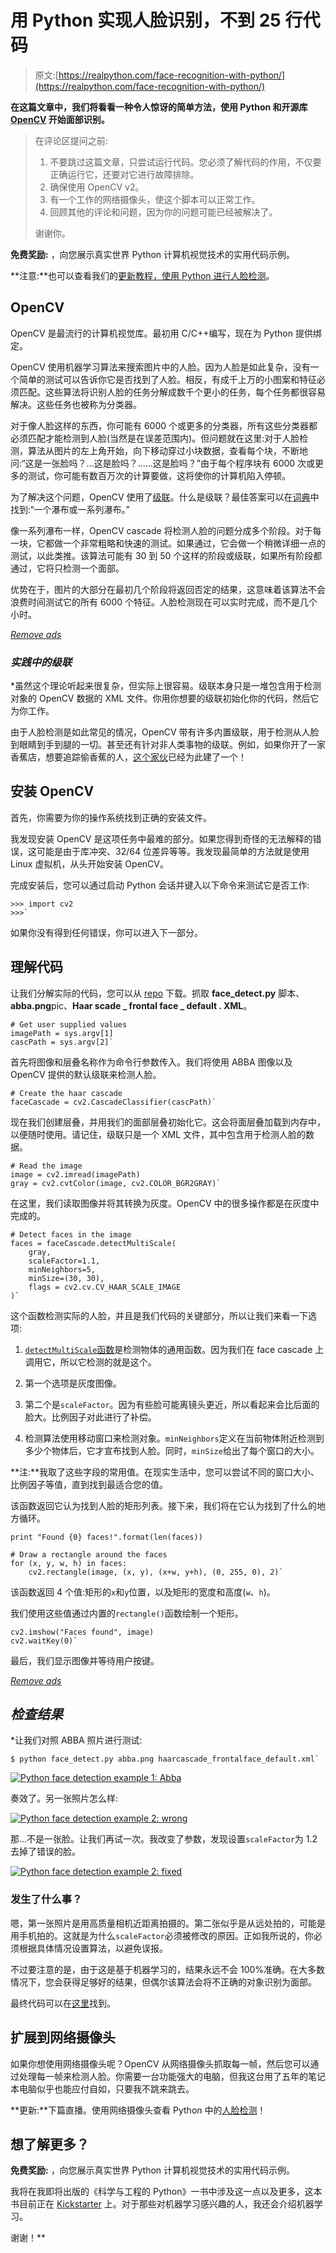 # 用 Python 实现人脸识别，不到 25 行代码

> 原文:[https://realpython.com/face-recognition-with-python/](https://realpython.com/face-recognition-with-python/)

**在这篇文章中，我们将看看一种令人惊讶的简单方法，使用 Python 和开源库 [OpenCV](http://opencv.org/) 开始面部识别。**

> 在评论区提问之前:
> 
> 1.  不要跳过这篇文章，只尝试运行代码。您必须了解代码的作用，不仅要正确运行它，还要对它进行故障排除。
> 2.  确保使用 OpenCV v2。
> 3.  有一个工作的网络摄像头，使这个脚本可以正常工作。
> 4.  回顾其他的评论和问题，因为你的问题可能已经被解决了。
> 
> 谢谢你。

**免费奖励:** ，向您展示真实世界 Python 计算机视觉技术的实用代码示例。

**注意:**也可以查看我们的[更新教程，使用 Python 进行人脸检测](https://realpython.com/traditional-face-detection-python/)。

## OpenCV

OpenCV 是最流行的计算机视觉库。最初用 C/C++编写，现在为 Python 提供绑定。

OpenCV 使用机器学习算法来搜索图片中的人脸。因为人脸是如此复杂，没有一个简单的测试可以告诉你它是否找到了人脸。相反，有成千上万的小图案和特征必须匹配。这些算法将识别人脸的任务分解成数千个更小的任务，每个任务都很容易解决。这些任务也被称为分类器。

对于像人脸这样的东西，你可能有 6000 个或更多的分类器，所有这些分类器都必须匹配才能检测到人脸(当然是在误差范围内)。但问题就在这里:对于人脸检测，算法从图片的左上角开始，向下移动穿过小块数据，查看每个块，不断地问:“这是一张脸吗？…这是脸吗？……这是脸吗？”由于每个程序块有 6000 次或更多的测试，你可能有数百万次的计算要做，这将使你的计算机陷入停顿。

为了解决这个问题，OpenCV 使用了[级联](http://docs.opencv.org/modules/objdetect/doc/cascade_classification.html)。什么是级联？最佳答案可以在[词典](http://dictionary.reference.com/browse/cascade)中找到:“一个瀑布或一系列瀑布。”

像一系列瀑布一样，OpenCV cascade 将检测人脸的问题分成多个阶段。对于每一块，它都做一个非常粗略和快速的测试。如果通过，它会做一个稍微详细一点的测试，以此类推。该算法可能有 30 到 50 个这样的阶段或级联，如果所有阶段都通过，它将只检测一个面部。

优势在于，图片的大部分在最初几个阶段将返回否定的结果，这意味着该算法不会浪费时间测试它的所有 6000 个特征。人脸检测现在可以实时完成，而不是几个小时。

[*Remove ads*](/account/join/)

### *实践中的级联*

 *虽然这个理论听起来很复杂，但实际上很容易。级联本身只是一堆包含用于检测对象的 OpenCV 数据的 XML 文件。你用你想要的级联初始化你的代码，然后它为你工作。

由于人脸检测是如此常见的情况，OpenCV 带有许多内置级联，用于检测从人脸到眼睛到手到腿的一切。甚至还有针对非人类事物的级联。例如，如果你开了一家香蕉店，想要追踪偷香蕉的人，[这个家伙](http://coding-robin.de/2013/07/22/train-your-own-opencv-haar-classifier.html)已经为此建了一个！

## 安装 OpenCV

首先，你需要为你的操作系统找到正确的安装文件。

我发现安装 OpenCV 是这项任务中最难的部分。如果您得到奇怪的无法解释的错误，这可能是由于库冲突、32/64 位差异等等。我发现最简单的方法就是使用 Linux 虚拟机，从头开始安装 OpenCV。

完成安装后，您可以通过启动 Python 会话并键入以下命令来测试它是否工作:

>>>

```
>>> import cv2
>>>` 
```

如果你没有得到任何错误，你可以进入下一部分。

## 理解代码

让我们分解实际的代码，您可以从 [repo](https://github.com/shantnu/FaceDetect/) 下载。抓取 **face_detect.py** 脚本、**abba.png**pic、**Haar scade _ frontal face _ default . XML**。

```
# Get user supplied values
imagePath = sys.argv[1]
cascPath = sys.argv[2]` 
```

首先将图像和层叠名称作为命令行参数传入。我们将使用 ABBA 图像以及 OpenCV 提供的默认级联来检测人脸。

```
# Create the haar cascade
faceCascade = cv2.CascadeClassifier(cascPath)` 
```

现在我们创建层叠，并用我们的面部层叠初始化它。这会将面层叠加载到内存中，以便随时使用。请记住，级联只是一个 XML 文件，其中包含用于检测人脸的数据。

```
# Read the image
image = cv2.imread(imagePath)
gray = cv2.cvtColor(image, cv2.COLOR_BGR2GRAY)` 
```

在这里，我们读取图像并将其转换为灰度。OpenCV 中的很多操作都是在灰度中完成的。

```
# Detect faces in the image
faces = faceCascade.detectMultiScale(
    gray,
    scaleFactor=1.1,
    minNeighbors=5,
    minSize=(30, 30),
    flags = cv2.cv.CV_HAAR_SCALE_IMAGE
)` 
```

这个函数检测实际的人脸，并且是我们代码的关键部分，所以让我们来看一下选项:

1.  [`detectMultiScale`函数](http://docs.opencv.org/modules/objdetect/doc/cascade_classification.html#cascadeclassifier-detectmultiscale)是检测物体的通用函数。因为我们在 face cascade 上调用它，所以它检测的就是这个。

2.  第一个选项是灰度图像。

3.  第二个是`scaleFactor`。因为有些脸可能离镜头更近，所以看起来会比后面的脸大。比例因子对此进行了补偿。

4.  检测算法使用移动窗口来检测对象。`minNeighbors`定义在当前物体附近检测到多少个物体后，它才宣布找到人脸。同时，`minSize`给出了每个窗口的大小。

**注:**我取了这些字段的常用值。在现实生活中，您可以尝试不同的窗口大小、比例因子等值，直到找到最适合您的值。

该函数返回它认为找到人脸的矩形列表。接下来，我们将在它认为找到了什么的地方循环。

```
print "Found {0} faces!".format(len(faces))

# Draw a rectangle around the faces
for (x, y, w, h) in faces:
    cv2.rectangle(image, (x, y), (x+w, y+h), (0, 255, 0), 2)` 
```

该函数返回 4 个值:矩形的`x`和`y`位置，以及矩形的宽度和高度(`w`、`h`)。

我们使用这些值通过内置的`rectangle()`函数绘制一个矩形。

```
cv2.imshow("Faces found", image)
cv2.waitKey(0)` 
```

最后，我们显示图像并等待用户按键。

[*Remove ads*](/account/join/)

## *检查结果*

 *让我们对照 ABBA 照片进行测试:

```
$ python face_detect.py abba.png haarcascade_frontalface_default.xml` 
```

[![Python face detection example 1: Abba](img/9353a6362a33309e672a6a89b109c75a.png)](https://files.realpython.com/media/face-detection-abba.ea2dcc6d3bda.jpg)

奏效了。另一张照片怎么样:

[![Python face detection example 2: wrong](img/3a2ff5c0c39460133d18eb867369058f.png)](https://files.realpython.com/media/face-detection-example-2-wrong.874b05d5c1c3.jpg)

那…不是一张脸。让我们再试一次。我改变了参数，发现设置`scaleFactor`为 1.2 去掉了错误的脸。

[![Python face detection example 2: fixed](img/d523e4c725a7b71f04ccabc3bee79ddf.png)](https://files.realpython.com/media/face-detection-example-2-right.413ecb338dc3.jpg)

### 发生了什么事？

嗯，第一张照片是用高质量相机近距离拍摄的。第二张似乎是从远处拍的，可能是用手机拍的。这就是为什么`scaleFactor`必须被修改的原因。正如我所说的，你必须根据具体情况设置算法，以避免误报。

不过要注意的是，由于这是基于机器学习的，结果永远不会 100%准确。在大多数情况下，您会获得足够好的结果，但偶尔该算法会将不正确的对象识别为面部。

最终代码可以在[这里](https://github.com/shantnu/FaceDetect)找到。

## 扩展到网络摄像头

如果你想使用网络摄像头呢？OpenCV 从网络摄像头抓取每一帧，然后您可以通过处理每一帧来检测人脸。你需要一台功能强大的电脑，但我这台用了五年的笔记本电脑似乎也能应付自如，只要我不跳来跳去。

**更新:**下篇直播。使用网络摄像头查看 Python 中的[人脸检测](https://realpython.com/face-detection-in-python-using-a-webcam/)！

## 想了解更多？

**免费奖励:** ，向您展示真实世界 Python 计算机视觉技术的实用代码示例。

我将在我即将出版的《科学与工程的 Python》一书中涉及这一点以及更多，这本书目前正在 [Kickstarter](https://www.kickstarter.com/projects/513736598/python-for-science-and-engineering) 上。对于那些对机器学习感兴趣的人，我还会介绍机器学习。

谢谢！**